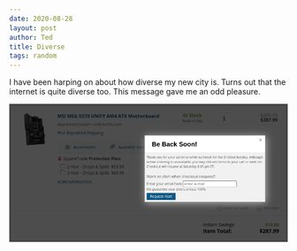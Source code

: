 ```yaml
---
date: 2020-08-28
layout: post
author: Ted
title: Diverse
tags: random
---
```

I have been harping on about how diverse my new city is. Turns out that the internet is quite diverse too. This message gave me an odd pleasure.

![shabbat](/assets/images/shabbat.png)
